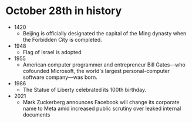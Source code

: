 # October 28th in history

- 1420 
  - Beijing is officially designated the capital of the Ming dynasty when the Forbidden City is completed.
- 1948 
  - Flag of Israel is adopted
- 1955
  - American computer programmer and entrepreneur Bill Gates—who cofounded Microsoft, the world's largest personal-computer software company—was born.
- 1986
  - The Statue of Liberty celebrated its 100th birthday.
- 2021 
  - Mark Zuckerberg announces Facebook will change its corporate name to Meta amid increased public scrutiny over leaked internal documents